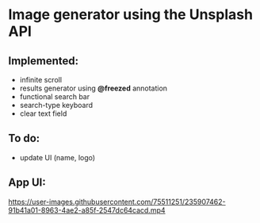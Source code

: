 # Image generator using the Unsplash API

## Implemented:
- infinite scroll
- results generator using **@freezed** annotation
- functional search bar
- search-type keyboard
- clear text field

## To do:
- update UI (name, logo)

## App UI:

https://user-images.githubusercontent.com/75511251/235907462-91b41a01-8963-4ae2-a85f-2547dc64cacd.mp4
